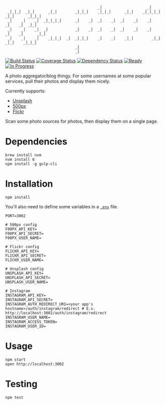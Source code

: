 ```
                                         _|                    _|
 _|_|_|  _|_|      _|_|        _|_|_|    _|_|_|      _|_|    _|_|_|_|    _|_|      _|_|_|
 _|    _|    _|  _|_|_|_|      _|    _|  _|    _|  _|    _|    _|      _|    _|  _|_|
 _|    _|    _|  _|            _|    _|  _|    _|  _|    _|    _|      _|    _|      _|_|
 _|    _|    _|    _|_|_|  _|  _|_|_|    _|    _|    _|_|        _|_|    _|_|    _|_|_|
                               _|
                               _|
```

[![Build Status](https://img.shields.io/travis/randytarampi/me.photos.svg?style=flat-square)](https://travis-ci.org/randytarampi/me.photos) [![Coverage Status](https://img.shields.io/coveralls/randytarampi/me.photos.svg?style=flat-square)](https://coveralls.io/github/randytarampi/me.photos?branch=master) [![Dependency Status](https://img.shields.io/david/randytarampi/me.photos.svg?style=flat-square)](https://david-dm.org/randytarampi/me.photos) [![Ready](https://img.shields.io/waffle/label/randytarampi/me.photos/ready.svg?style=flat-square&label=Ready)](http://waffle.io/randytarampi/me.photos) [![In Progress](https://img.shields.io/waffle/label/randytarampi/me.photos/in%20progress.svg?style=flat-square&label=In%20Progress)](http://waffle.io/randytarampi/me.photos)

A photo aggregator/blog thingy. For some usernames at some popular services, pull their photos and display them nicely.

Currently supports:
- [Unsplash](https://unsplash.com/documentation)
- [500px](https://github.com/500px/api-documentation)
- [Flickr](https://www.flickr.com/services/api/)

Scan some photo sources for photos, then display them on a single page.

# Dependencies
```
brew install nvm
nvm install 6
npm install -g gulp-cli
```

# Installation

```
npm install
```

You'll also need to define some variables in a [`.env`](https://github.com/randytarampi/me.photos/blob/master/.env) file.

```
PORT=3002

# 500px config
F00PX_API_KEY=
F00PX_API_SECRET=
F00PX_USER_NAME=

# Flickr config
FLICKR_API_KEY=
FLICKR_API_SECRET=
FLICKR_USER_NAME=

# Unsplash config
UNSPLASH_API_KEY=
UNSPLASH_API_SECRET=
UNSPLASH_USER_NAME=

# Instagram
INSTAGRAM_API_KEY=
INSTAGRAM_API_SECRET=
INSTAGRAM_AUTH_REDIRECT_URI=<your app's hostname>/auth/instagram/redirect # E.x. http://localhost:3002/auth/instagram/redirect
INSTAGRAM_USER_NAME=
INSTAGRAM_ACCESS_TOKEN=
INSTAGRAM_USER_ID=
```

# Usage

```
npm start
open http://localhost:3002
```

# Testing

```
npm test
```

